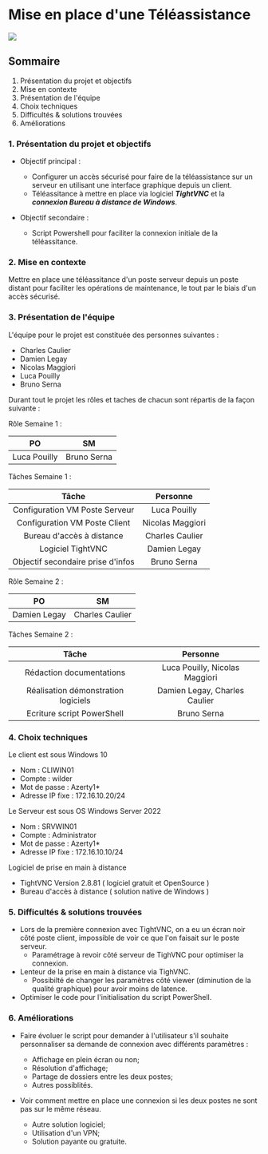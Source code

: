 # Mise en place d'une Téléassistance

![](https://raw.githubusercontent.com/WildCodeSchool/TSSR-2402-P1-G2-Teleassistance/main/Images/TAexemple.png)


## Sommaire 
1. Présentation du projet et objectifs
2. Mise en contexte
3. Présentation de l'équipe
4. Choix techniques
5. Difficultés & solutions trouvées
6. Améliorations

   
### 1. Présentation du projet et objectifs
- Objectif principal :
   - Configurer un accès sécurisé pour faire de la téléassistance sur un serveur en utilisant une interface graphique depuis un client.
   - Téléassitance à mettre en place via logiciel **_TightVNC_** et la **_connexion Bureau à distance de Windows_**.

- Objectif secondaire :
   - Script Powershell pour faciliter la connexion initiale de la téléassitance.

### 2. Mise en contexte
Mettre en place une téléassitance d'un poste serveur depuis un poste distant pour faciliter les opérations de maintenance, le tout par le biais d'un accès sécurisé.

### 3. Présentation de l'équipe
L'équipe pour le projet est constituée des personnes suivantes :
- Charles Caulier
- Damien Legay
- Nicolas Maggiori
- Luca Pouilly
- Bruno Serna

Durant tout le projet les rôles et taches de chacun sont répartis de la façon suivante :

Rôle Semaine 1 :

| PO | SM |
|:-: |:-:|
| Luca Pouilly | Bruno Serna |

Tâches Semaine 1 :

| Tâche | Personne |
|:-: |:-:|
| Configuration VM Poste Serveur | Luca Pouilly |
| Configuration VM Poste Client | Nicolas Maggiori |
| Bureau d'accès à distance | Charles Caulier |
| Logiciel TightVNC |  Damien Legay |
| Objectif secondaire prise d'infos | Bruno Serna |

Rôle Semaine 2 :

| PO | SM |
|:-: |:-:|
| Damien Legay | Charles Caulier |

Tâches Semaine 2 :

| Tâche | Personne |
|:-: |:-:|
| Rédaction documentations | Luca Pouilly, Nicolas Maggiori |
| Réalisation démonstration logiciels | Damien Legay, Charles Caulier |
| Ecriture script PowerShell | Bruno Serna |

### 4. Choix techniques

Le client est sous Windows 10
- Nom : CLIWIN01
- Compte : wilder
- Mot de passe : Azerty1*
- Adresse IP fixe : 172.16.10.20/24

Le Serveur est sous OS Windows Server 2022
- Nom : SRVWIN01
- Compte : Administrator
- Mot de passe : Azerty1*
- Adresse IP fixe : 172.16.10.10/24

Logiciel de prise en main à distance
- TightVNC Version 2.8.81 ( logiciel gratuit et OpenSource )
- Bureau d'accès à distance ( solution native de Windows )

### 5. Difficultés & solutions trouvées

- Lors de la première connexion avec TightVNC, on a eu un écran noir côté poste client, impossible de voir ce que l'on faisait sur le poste serveur.
  - Paramétrage à revoir côté serveur de TighVNC pour optimiser la connexion.
- Lenteur de la prise en main à distance via TighVNC.
  - Possibilté de changer les paramètres côté viewer (diminution de la qualité graphique) pour avoir moins de latence.
- Optimiser le code pour l'initialisation du script PowerShell.

### 6. Améliorations 

- Faire évoluer le script pour demander à l'utilisateur s'il souhaite personnaliser sa demande de connexion avec différents paramètres :
  - Affichage en plein écran ou non;
  - Résolution d'affichage;
  - Partage de dossiers entre les deux postes;
  - Autres possiblités.

- Voir comment mettre en place une connexion si les deux postes ne sont pas sur le même réseau.
  - Autre solution logiciel;
  - Utilisation d'un VPN;
  - Solution payante ou gratuite.


